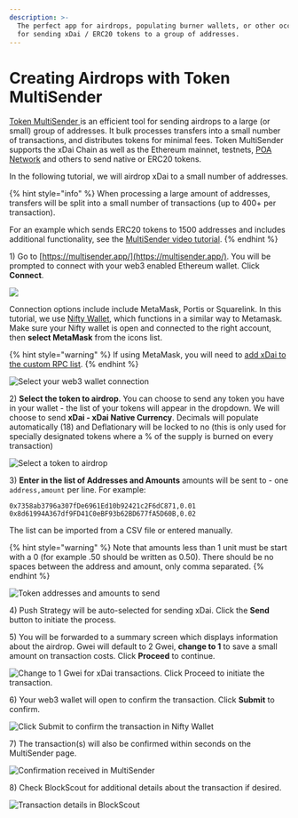 ```yaml
---
description: >-
  The perfect app for airdrops, populating burner wallets, or other occasions
  for sending xDai / ERC20 tokens to a group of addresses.
---
```


# Creating Airdrops with Token MultiSender

[Token MultiSender ](https://multisender.app/)is an efficient tool for sending airdrops to a large \(or small\) group of addresses. It bulk processes transfers into a small number of transactions, and distributes tokens for minimal fees.  Token MultiSender supports the xDai Chain as well as the Ethereum mainnet, testnets, [POA Network](https://poa.network) and others to send native or ERC20 tokens. 

In the following tutorial, we will airdrop xDai to a small number of addresses.

{% hint style="info" %}
When processing a large amount of addresses, transfers will be split into a small number of transactions \(up to 400+ per transaction\).   
  
For an example which sends ERC20 tokens to 1500 addresses and includes additional functionality, see the [MultiSender video tutorial](https://multisender.app/tutorial).
{% endhint %}

1\) Go to [https://multisender.app/](https://multisender.app/). You will be prompted to connect with your web3 enabled Ethereum wallet. Click **Connect**.

![](../../.gitbook/assets/connect1%20%281%29.png)

Connection options include include MetaMask, Portis or Squarelink. In this tutorial, we use [Nifty Wallet](../../for-users/wallets/nifty-wallet.md), which functions in a similar way to Metamask. Make sure your Nifty wallet is open and connected to the right account, then **select MetaMask** from the icons list.

{% hint style="warning" %}
If using MetaMask, you will need to [add xDai to the custom RPC list](../../for-users/wallets/metamask/metamask-setup.md). 
{% endhint %}

![Select your web3 wallet connection](../../.gitbook/assets/metamask1.png)

2\) **Select the token to airdrop**. You can choose to send any token you have in your wallet - the list of your tokens will appear in the dropdown.  We will choose to send **xDai - xDai Native Currency**.  Decimals will populate automatically \(18\) and Deflationary will be locked to no \(this is only used for specially designated tokens where a % of the supply is burned on every transaction\)

![Select a token to airdrop](../../.gitbook/assets/xdai1.png)

3\) **Enter in the list of Addresses and Amounts** amounts will be sent to - one `address,amount` per line. For example:

`0x7358ab3796a307fDe6961Ed10b92421c2F6dC871,0.01 0x8d61994A367df9FD41C0eBF93b62BD677fA5D60B,0.02`  
  
The list can be imported from a CSV file or entered manually. 

{% hint style="warning" %}
Note that amounts less than 1 unit must be start with a 0 \(for example .50 should be written as 0.50\). There should be no spaces between the address and amount, only comma separated.
{% endhint %}

![Token addresses and amounts to send](../../.gitbook/assets/token_list.png)

4\) Push Strategy will be auto-selected for sending xDai. Click the **Send** button to initiate the process.  

5\) You will be forwarded to a summary screen which displays information about the airdrop. Gwei will default to 2 Gwei, **change to 1** to save a small amount on transaction costs. Click **Proceed** to continue.

![Change to 1 Gwei for xDai transactions. Click Proceed to initiate the transaction.](../../.gitbook/assets/1gwei.png)

6\) Your web3 wallet will open to confirm the transaction. Click **Submit** to confirm.

![Click Submit to confirm the transaction in Nifty Wallet](../../.gitbook/assets/nifty_confirm.png)

7\) The transaction\(s\) will also be confirmed within seconds on the MultiSender page.

![Confirmation received in MultiSender](../../.gitbook/assets/trans_confirm.png)

8\) Check BlockScout for additional details about the transaction if desired.

![ Transaction details in BlockScout](../../.gitbook/assets/blcksct_confirmed.png)









